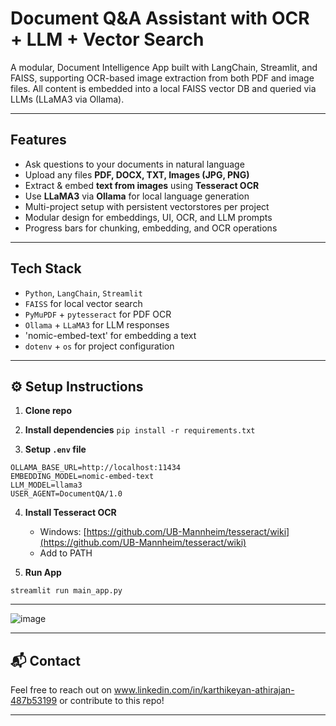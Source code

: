 # Document Q\&A Assistant with OCR + LLM + Vector Search

A modular, Document Intelligence App built with LangChain, Streamlit, and FAISS, supporting OCR-based image extraction from both PDF and image files. All content is embedded into a local FAISS vector DB and queried via LLMs (LLaMA3 via Ollama).

---

##  Features

* Ask questions to your documents in natural language
* Upload any files **PDF, DOCX, TXT, Images (JPG, PNG)**
* Extract & embed **text from images** using **Tesseract OCR**
* Use **LLaMA3** via **Ollama** for local language generation
* Multi-project setup with persistent vectorstores per project
* Modular design for embeddings, UI, OCR, and LLM prompts
* Progress bars for chunking, embedding, and OCR operations

---

## Tech Stack

* `Python`, `LangChain`, `Streamlit`
* `FAISS` for local vector search
* `PyMuPDF` + `pytesseract` for PDF OCR
* `Ollama` + `LLaMA3` for LLM responses
* 'nomic-embed-text' for embedding a text
* `dotenv` + `os` for project configuration

---

## ⚙️ Setup Instructions

1. **Clone repo**

2. **Install dependencies**
   `pip install -r requirements.txt`

3. **Setup `.env` file**

```
OLLAMA_BASE_URL=http://localhost:11434
EMBEDDING_MODEL=nomic-embed-text
LLM_MODEL=llama3
USER_AGENT=DocumentQA/1.0
```

4. **Install Tesseract OCR**

   * Windows: [https://github.com/UB-Mannheim/tesseract/wiki](https://github.com/UB-Mannheim/tesseract/wiki)
   * Add to PATH

5. **Run App**

```
streamlit run main_app.py
```

---

![image](https://github.com/user-attachments/assets/58a4dcfd-1e90-4828-ad5b-5ddc0f5abd15)


---

## 📬 Contact

Feel free to reach out on www.linkedin.com/in/karthikeyan-athirajan-487b53199 or contribute to this repo!

---
